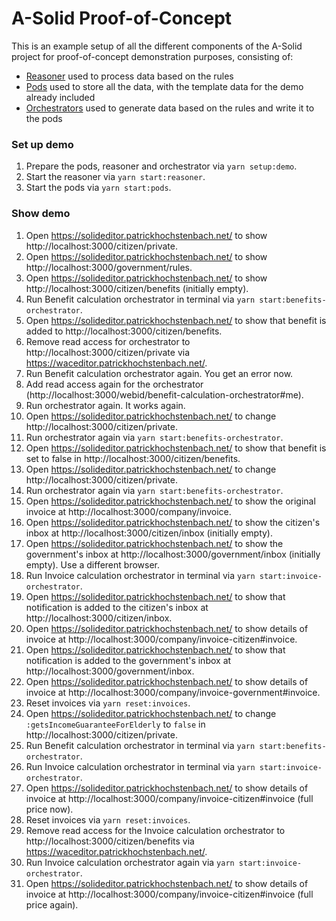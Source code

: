 # A-Solid Proof-of-Concept

This is an example setup of all the different components of the A-Solid project for proof-of-concept demonstration purposes, consisting of:

* [Reasoner](./reasoner/) used to process data based on the rules
* [Pods](./pods/) used to store all the data, with the template data for the demo already included
* [Orchestrators](./orchestrator/) used to generate data based on the rules and write it to the pods

### Set up demo

1. Prepare the pods, reasoner and orchestrator via `yarn setup:demo`.
2. Start the reasoner via `yarn start:reasoner`.
3. Start the pods via `yarn start:pods`.

### Show demo

1. Open https://solideditor.patrickhochstenbach.net/ to show http://localhost:3000/citizen/private.
2. Open https://solideditor.patrickhochstenbach.net/ to show http://localhost:3000/government/rules.
3. Open https://solideditor.patrickhochstenbach.net/ to show http://localhost:3000/citizen/benefits (initially empty).
4. Run Benefit calculation orchestrator in terminal via `yarn start:benefits-orchestrator`.
5. Open https://solideditor.patrickhochstenbach.net/ to show that benefit is added to http://localhost:3000/citizen/benefits.
6. Remove read access for orchestrator to http://localhost:3000/citizen/private via https://waceditor.patrickhochstenbach.net/.
7. Run Benefit calculation orchestrator again. You get an error now.
8. Add read access again for the orchestrator (http://localhost:3000/webid/benefit-calculation-orchestrator#me).
9. Run orchestrator again. It works again.
10. Open https://solideditor.patrickhochstenbach.net/ to change http://localhost:3000/citizen/private.
11. Run orchestrator again via `yarn start:benefits-orchestrator`.
12. Open https://solideditor.patrickhochstenbach.net/ to show that benefit is set to false in http://localhost:3000/citizen/benefits.
13. Open https://solideditor.patrickhochstenbach.net/ to change http://localhost:3000/citizen/private.
14. Run orchestrator again via `yarn start:benefits-orchestrator`.
15. Open https://solideditor.patrickhochstenbach.net/ to show the original invoice at http://localhost:3000/company/invoice.
16. Open https://solideditor.patrickhochstenbach.net/ to show the citizen's inbox at http://localhost:3000/citizen/inbox (initially empty).
17. Open https://solideditor.patrickhochstenbach.net/ to show the government's inbox at http://localhost:3000/government/inbox (initially empty).
Use a different browser.
18. Run Invoice calculation orchestrator in terminal via `yarn start:invoice-orchestrator`.
19. Open https://solideditor.patrickhochstenbach.net/ to show that notification is added to the citizen's inbox at http://localhost:3000/citizen/inbox.
20. Open https://solideditor.patrickhochstenbach.net/ to show details of invoice at http://localhost:3000/company/invoice-citizen#invoice.
21. Open https://solideditor.patrickhochstenbach.net/ to show that notification is added to the government's inbox at http://localhost:3000/government/inbox.
22. Open https://solideditor.patrickhochstenbach.net/ to show details of invoice at http://localhost:3000/company/invoice-government#invoice.
23. Reset invoices via `yarn reset:invoices`.
24. Open https://solideditor.patrickhochstenbach.net/ to change `:getsIncomeGuaranteeForElderly` to `false` in http://localhost:3000/citizen/private.
25. Run Benefit calculation orchestrator in terminal via `yarn start:benefits-orchestrator`.
26. Run Invoice calculation orchestrator in terminal via `yarn start:invoice-orchestrator`.
27. Open https://solideditor.patrickhochstenbach.net/ to show details of invoice at http://localhost:3000/company/invoice-citizen#invoice (full price now).
28. Reset invoices via `yarn reset:invoices`.
29. Remove read access for the Invoice calculation orchestrator to http://localhost:3000/citizen/benefits via https://waceditor.patrickhochstenbach.net/.
30. Run Invoice calculation orchestrator again via `yarn start:invoice-orchestrator`.
31. Open https://solideditor.patrickhochstenbach.net/ to show details of invoice at http://localhost:3000/company/invoice-citizen#invoice (full price again).
